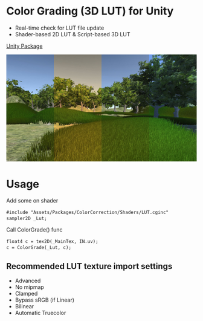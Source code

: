 # Color Grading (3D LUT) for Unity
 - Real-time check for LUT file update
 - Shader-based 2D LUT & Script-based 3D LUT

[Unity Package](ColorCorrection.unitypackage)

[![Thumbnail](Thumbnail.jpg)](https://vimeo.com/158728537)

# Usage
Add some on shader

```
#include "Assets/Packages/ColorCorrection/Shaders/LUT.cginc"
sampler2D _Lut;
```

Call ColorGrade() func

```
float4 c = tex2D(_MainTex, IN.uv);
c = ColorGrade(_Lut, c);
```

## Recommended LUT texture import settings
 - Advanced
 - No mipmap
 - Clamped
 - Bypass sRGB (if Linear)
 - Bilinear
 - Automatic Truecolor
